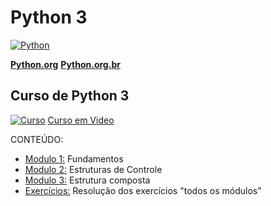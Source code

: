 # Python 3

[![Python](https://www.python.org/static/img/python-logo.png)](https://www.python.org/)

[**Python.org**](https://www.python.org/)
[**Python.org.br**](https://python.org.br/)



## Curso de Python 3
[![Curso](https://yt3.ggpht.com/a/AATXAJxPC_D40WpkAx7kkduf4csBFe0tqY5SpoGs8w=s100-c-k-c0xffffffff-no-rj-mo)](https://www.youtube.com/user/cursosemvideo)
[Curso em Video](https://www.youtube.com/user/cursosemvideo)

CONTEÚDO:
- [Modulo 1:](https://www.youtube.com/playlist?list=PLHz_AreHm4dlKP6QQCekuIPky1CiwmdI6) Fundamentos
- [Modulo 2:](https://www.youtube.com/playlist?list=PLHz_AreHm4dk_nZHmxxf_J0WRAqy5Czye) Estruturas de Controle
- [Modulo 3:](https://www.youtube.com/playlist?list=PLHz_AreHm4dksnH2jVTIVNviIMBVYyFnH) Estrutura composta
- [Exercícios:](https://www.youtube.com/playlist?list=PLHz_AreHm4dm6wYOIW20Nyg12TAjmMGT-) Resolução dos exercícios "todos os módulos"
